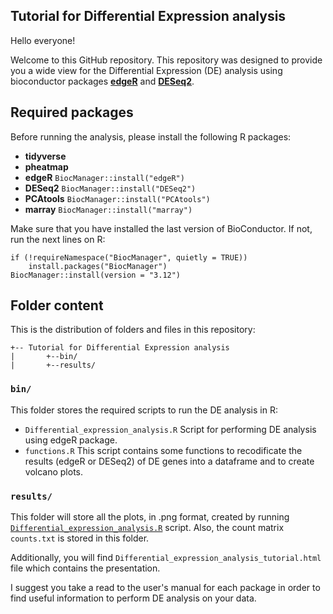 ## Tutorial for Differential Expression analysis

Hello everyone! 

Welcome to this GitHub repository. This repository was designed to provide you a wide view for the Differential Expression (DE) analysis using bioconductor packages **[edgeR](https://bioconductor.org/packages/release/bioc/html/edgeR.html)** and **[DESeq2](http://bioconductor.org/packages/release/bioc/html/DESeq2.html)**.


## Required packages

Before running the analysis, please install the following R packages:

* __tidyverse__
* __pheatmap__
* __edgeR__ ```BiocManager::install("edgeR")```
* __DESeq2__ ```BiocManager::install("DESeq2")```
* __PCAtools__ ```BiocManager::install("PCAtools")```
* __marray__ ```BiocManager::install("marray")```

Make sure that you have installed the last version of BioConductor. If not, run the next lines on R:

```
if (!requireNamespace("BiocManager", quietly = TRUE))
    install.packages("BiocManager")
BiocManager::install(version = "3.12")
```

## Folder content

This is the distribution of folders and files in this repository:

```
+-- Tutorial for Differential Expression analysis
|		+--bin/
|		+--results/
```
### ```bin/```
This folder stores the required scripts to run the DE analysis in R:

* ```Differential_expression_analysis.R``` Script for performing DE analysis using edgeR package.
*  ```functions.R``` This script contains some functions to recodificate the results (edgeR or DESeq2) of DE genes into a dataframe and to create volcano plots.

### ```results/```
This folder will store all the plots, in .png format, created by running 
[```Differential_expression_analysis.R```](https://github.com/necrosnake91/Tutorial_of_RNA_seq/blob/main/bin/Differential_expression_analysis.R) script. Also, the count matrix ```counts.txt``` is stored in this folder.

Additionally, you will find ```Differential_expression_analysis_tutorial.html``` file which contains the presentation.

I suggest you take a read to the user's manual for each package in order to find useful information to perform DE analysis on your data. 